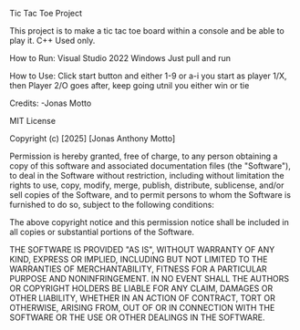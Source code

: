Tic Tac Toe Project

This project is to make a tic tac toe board within a console and be able to play it.
C++ Used only.

How to Run:
Visual Studio 2022
Windows
Just pull and run

How to Use:
Click start button and either 1-9 or a-i you start as player 1/X, then Player 2/O goes after, keep going utnil you either win or tie

Credits:
-Jonas Motto

MIT License

Copyright (c) [2025] [Jonas Anthony Motto]

Permission is hereby granted, free of charge, to any person obtaining a copy
of this software and associated documentation files (the "Software"), to deal
in the Software without restriction, including without limitation the rights
to use, copy, modify, merge, publish, distribute, sublicense, and/or sell
copies of the Software, and to permit persons to whom the Software is
furnished to do so, subject to the following conditions:

The above copyright notice and this permission notice shall be included in all
copies or substantial portions of the Software.

THE SOFTWARE IS PROVIDED "AS IS", WITHOUT WARRANTY OF ANY KIND, EXPRESS OR
IMPLIED, INCLUDING BUT NOT LIMITED TO THE WARRANTIES OF MERCHANTABILITY,
FITNESS FOR A PARTICULAR PURPOSE AND NONINFRINGEMENT. IN NO EVENT SHALL THE
AUTHORS OR COPYRIGHT HOLDERS BE LIABLE FOR ANY CLAIM, DAMAGES OR OTHER
LIABILITY, WHETHER IN AN ACTION OF CONTRACT, TORT OR OTHERWISE, ARISING FROM,
OUT OF OR IN CONNECTION WITH THE SOFTWARE OR THE USE OR OTHER DEALINGS IN THE
SOFTWARE.
